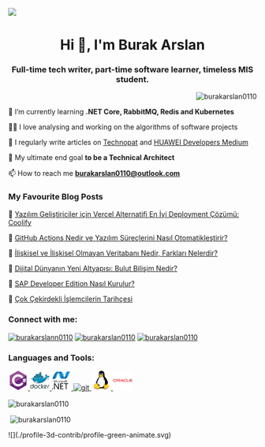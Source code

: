 ![](https://github.com/burakarslan0110/burakarslan0110/blob/main/Software%20Lib.gif?raw=true)
<h1 align="center">Hi 👋, I'm Burak Arslan</h1>
<h3 align="center">Full-time tech writer, part-time software learner, timeless MIS student.</h3>

<p align="right"> <img src="https://komarev.com/ghpvc/?username=burakarslan0110&label=Hits&color=0e75b6&style=flat" alt="burakarslan0110" /> </p>

🌱 I’m currently learning **.NET Core, RabbitMQ, Redis and Kubernetes**

👨‍💻 I love analysing and working on the algorithms of software projects

📝 I regularly write articles on [Technopat](https://www.technopat.net/author/burak-arslan/) and [HUAWEI Developers Medium](https://medium.com/@burakarslan0110)

🎯 My ultimate end goal **to be a Technical Architect**

📫 How to reach me **burakarslan0110@outlook.com**

### My Favourite Blog Posts
<!-- BLOG-POST-LIST:START -->
📰 [Yazılım Geliştiriciler için Vercel Alternatifi En İyi Deployment Çözümü: Coolify](https://medium.com/huawei-developers-tr/yazilim-gelistiriciler-icin-vercel-alternatifi-en-iyi-deployment-cozumu-coolify-8057a60dcfea)

📰 [GitHub Actions Nedir ve Yazılım Süreçlerini Nasıl Otomatikleştirir?](https://medium.com/huawei-developers-tr/yazilim-gelistiriciler-icin-vercel-alternatifi-en-iyi-deployment-cozumu-coolify-8057a60dcfea)

📰 [İlişkisel ve İlişkisel Olmayan Veritabanı Nedir, Farkları Nelerdir?](https://www.technopat.net/2024/08/30/iliskisel-ve-iliskisel-olmayan-veritabani-nedir-farklari-nelerdir/)

📰 [Dijital Dünyanın Yeni Altyapısı: Bulut Bilişim Nedir?](https://medium.com/@burakarslan0110/bulut-bilisim-nedir-8337e346ac51)

📰 [SAP Developer Edition Nasıl Kurulur?](https://www.technopat.net/2025/03/27/sap-developer-edition-nasil-kurulur/)

📰 [Çok Çekirdekli İşlemcilerin Tarihçesi](https://www.technopat.net/2022/02/28/cok-cekirdekli-islemcilerin-tarihcesi/)

<!-- BLOG-POST-LIST:END -->

<h3 align="left">Connect with me:</h3>
<p align="left">
<a href="https://linkedin.com/in/burakarslann0110" target="blank"><img align="center" src="https://raw.githubusercontent.com/rahuldkjain/github-profile-readme-generator/master/src/images/icons/Social/linked-in-alt.svg" alt="burakarslann0110" height="30" width="40" /></a>
<a href="https://instagram.com/burakarslan0110" target="blank"><img align="center" src="https://raw.githubusercontent.com/rahuldkjain/github-profile-readme-generator/master/src/images/icons/Social/instagram.svg" alt="burakarslan0110" height="30" width="40" /></a>
<a href="https://discord.gg/burakarslan0110" target="blank"><img align="center" src="https://raw.githubusercontent.com/rahuldkjain/github-profile-readme-generator/master/src/images/icons/Social/discord.svg" alt="burakarslan0110" height="30" width="40" /></a>

<h3 align="left">Languages and Tools:</h3>
<p align="left"> <a href="https://www.w3schools.com/cs/" target="_blank" rel="noreferrer"> <img src="https://raw.githubusercontent.com/devicons/devicon/master/icons/csharp/csharp-original.svg" alt="csharp" width="40" height="40"/> </a> <a href="https://www.docker.com/" target="_blank" rel="noreferrer"> <img src="https://raw.githubusercontent.com/devicons/devicon/master/icons/docker/docker-original-wordmark.svg" alt="docker" width="40" height="40"/> </a> <a href="https://dotnet.microsoft.com/" target="_blank" rel="noreferrer"> <img src="https://raw.githubusercontent.com/devicons/devicon/master/icons/dot-net/dot-net-original-wordmark.svg" alt="dotnet" width="40" height="40"/> </a> <a href="https://git-scm.com/" target="_blank" rel="noreferrer"> <img src="https://www.vectorlogo.zone/logos/git-scm/git-scm-icon.svg" alt="git" width="40" height="40"/> </a> <a href="https://www.linux.org/" target="_blank" rel="noreferrer"> <img src="https://raw.githubusercontent.com/devicons/devicon/master/icons/linux/linux-original.svg" alt="linux" width="40" height="40"/> </a> <a href="https://www.oracle.com/" target="_blank" rel="noreferrer"> <img src="https://raw.githubusercontent.com/devicons/devicon/master/icons/oracle/oracle-original.svg" alt="oracle" width="40" height="40"/> </a> 

<p><img align="center" src="https://github-readme-streak-stats.herokuapp.com/?user=burakarslan0110&theme=dark" alt="burakarslan0110" /></p>
<p>&nbsp;<img align="center" src="https://github-readme-stats.vercel.app/api?username=burakarslan0110&show_icons=true&theme=dark&locale=en" alt="burakarslan0110" /></p>
![](./profile-3d-contrib/profile-green-animate.svg)

